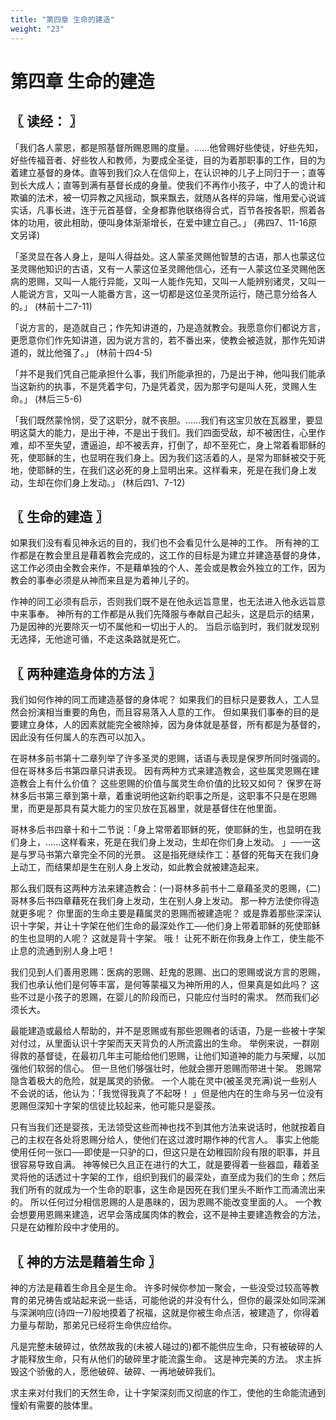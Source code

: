 ```yaml
---
title: "第四章 生命的建造"
weight: "23"
---
```


# 第四章 生命的建造


## 〖 读经： 〗

「我们各人蒙恩，都是照基督所赐恩赐的度量。……他曾赐好些使徒，好些先知，好些传福音者、好些牧人和教师，为要成全圣徒，目的为着那职事的工作，目的为着建立基督的身体。直等到我们众人在信仰上，在认识神的儿子上同归于一；直等到长大成人；直等到满有基督长成的身量。使我们不再作小孩子，中了人的诡计和欺骗的法术，被一切异教之风摇动，飘来飘去，就随从各样的异端，惟用爱心说诚实话，凡事长进，连于元首基督，全身都靠他联络得合式，百节各按各职，照着各体的功用，彼此相助，便叫身体渐渐增长，在爱中建立自己。」
(弗四7、11-16原文另译)

「圣灵显在各人身上，是叫人得益处。这人蒙圣灵赐他智慧的古语，那人也蒙这位圣灵赐他知识的古语，又有一人蒙这位圣灵赐他信心，还有一人蒙这位圣灵赐他医病的恩赐，又叫一人能行异能，又叫一人能作先知，又叫一人能辨别诸灵，又叫一人能说方言，又叫一人能番方言，这一切都是这位圣灵所运行，随己意分给各人的。」
(林前十二7-11)

「说方言的，是造就自己；作先知讲道的，乃是造就教会。我愿意你们都说方言，更愿意你们作先知讲道，因为说方言的，若不番出来，使教会被造就，那作先知讲道的，就比他强了。」
(林前十四4-5)

「并不是我们凭自己能承担什么事，我们所能承担的，乃是出于神，他叫我们能承当这新约的执事，不是凭着字句，乃是凭着灵，因为那字句是叫人死，灵赐人生命。」
(林后三5-6)

「我们既然蒙怜悯，受了这职分，就不丧胆。……我们有这宝贝放在瓦器里，要显明这莫大的能力，是出于神，不是出于我们。我们四面受敌，却不被困住，心里作难，却不至失望，遭逼迫，却不被丢弃，打倒了，却不至死亡，身上常着看耶稣的死，使耶稣的生，也显明在我们身上。因为我们这活着的人，是常为耶稣被交于死地，使耶稣的生，在我们这必死的身上显明出来。这样看来，死是在我们身上发动，生却在你们身上发动。」
(林后四1、7-12)

## 〖 生命的建造 〗

如果我们没有看见神永远的目的，我们也不会看见什么是神的工作。
所有神的工作都是在教会里且是藉着教会完成的，这工作的目标是为建立并建造基督的身体，这工作必须由全教会来作，不是藉单独的个人、差会或是教会外独立的工作，因为教会的事奉必须是从神而来且是为着神儿子的。

作神的同工必须有启示，否则我们既不是在他永远旨意里，也无法进入他永远旨意中来事奉。
神所有的工作都是从我们先降服与奉献自己起头，这是启示的结果，乃是因神的光要除灭一切不属他和一切出于人的。
当启示临到时，我们就发现别无选择，无他途可循，不走这条路就是死亡。

## 〖 两种建造身体的方法 〗

我们如何作神的同工而建造基督的身体呢？
如果我们的目标只是要救人，工人显然会扮演相当重要的角色，而且容易落入人意的工作。
但如果我们事奉的目的是要建立身体，人的因素就能完全被除掉，因为身体就是基督，所有都是为基督的，因此没有任何属人的东西可以加入。

在哥林多前书第十二章列举了许多圣灵的恩赐，话语与表现是保罗所同时强调的。
但在哥林多后书第四章只讲表现。
因有两种方式来建造教会，这些属灵恩赐在建造教会上有什么价值？
这些恩赐的价值与属灵生命价值的比较又如何？
保罗在哥林多后书第三章到第十章，着重说明他这新约职事之所是，这职事不只是在恩赐里，而更是那具有莫大能力的宝贝放在瓦器里，就是基督住在他里面。

哥林多后书四章十和十二节说：「身上常带着耶稣的死，使耶稣的生，也显明在我们身上，……这样看来，死是在我们身上发动，生却在你们身上发动。
」──一这是与罗马书第六章完全不同的光景。
这是指死继续作工：基督的死每天在我们身上动工，而结果却是生在别人身上发动，如此教会就被建造起来。

那么我们既有这两种方法来建造教会：(一)哥林多前书十二章藉圣灵的恩赐，(二)哥林多后书四章藉死在我们身上发动，生在别人身上发动。
那一种方法使你得造就更多呢？
你里面的生命主要是藉属灵的恩赐而被建造呢？
或是靠着那些深深认识十字架，并让十字架在他们生命的最深处作工──他们身上带着耶稣的死使耶稣的生也显明的人呢？
这就是背十字架。
哦！
让死不断在你我身上作工，使生能不止息的流通到别人身上吧！

我们见到人们善用恩赐：医病的恩赐、赶鬼的恩赐、出口的恩赐或说方言的恩赐，我们也承认他们是何等丰富，是何等蒙福又为神所用的人，但果真是如此吗？
这些不过是小孩子的恩赐，在婴儿的阶段而已，只能应付当时的需求。
然而我们必须长大。

最能建造或最给人帮助的，并不是恩赐或有那些恩赐者的话语，乃是一些被十字架对付过，从里面认识十字架而天天背负的人所流露出的生命。
举例来说，一群刚得救的基督徒，在最初几年主可能给他们恩赐，让他们知道神的能力与荣耀，以加强他们软弱的信心。
但一旦他们够强壮时，他就会挪开恩赐而带进十架。
恩赐常隐含着极大的危险，就是属灵的骄傲。
一个人能在灵中(被圣灵充满)说一些别人不会说的话，他认为：「我觉得我真了不起呀！
」但是他内在的生命与另一位没有恩赐但深知十字架的信徒比较起来，他可能只是婴孩。

只有当我们还是婴孩，无法领受这些而神也找不到其他方法来说话时，他就按着自己的主权在各处将恩赐分给人，使他们在这过渡时期作神的代言人。
事实上他能使用任何一张口──即使是一只驴的口，但这只是在幼稚园阶段有限的职事，并且很容易导致自满。
神等候已久且正在进行的大工，就是要得着一些器皿，藉着圣灵将他的话透过十字架的工作，组织到我们的最深处，直至成为我们的生命；然后我们所有的就成为一个生命的职事，这生命是因死在我们里头不断作工而涌流出来的。
所以任何过分相信恩赐的人是愚昧的，因为恩赐不能改变里面的人。
一个教会想要用恩赐来建造，迟早会落成属肉体的教会，这不是神主要建造教会的方法，只是在幼稚阶段中才使用的。

## 〖 神的方法是藉着生命 〗

神的方法是藉着生命且全是生命。
许多时候你参加一聚会，一些没受过较高等教育的弟兄祷告或站起来说一些话，可能他说的并没有什么，但你的最深处如同深渊与深渊响应(诗四一7)般地摸着了祝福，这就是你被生命点活，被建造了，你得着力量与帮助，那弟兄已经将生命供应给你。

凡是完整未破碎过，依然故我的(未被人碰过的)都不能供应生命，只有被破碎的人才能释放生命，只有从他们的破碎里才能流露生命。
这是神完美的方法。
求主拆毁这个骄傲的人，愿他破碎、破碎、一再地破碎我们。

求主来对付我们的天然生命，让十字架深刻而又彻底的作工，使他的生命能流通到憧蚧有需要的肢体里。
